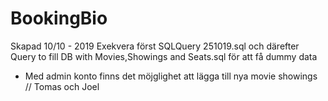 # BookingBio
Skapad 10/10 - 2019
Exekvera först SQLQuery 251019.sql och därefter Query to fill DB with Movies,Showings and Seats.sql för att få dummy data

* Med admin konto finns det möjglighet att lägga till nya movie showings
// Tomas och Joel
